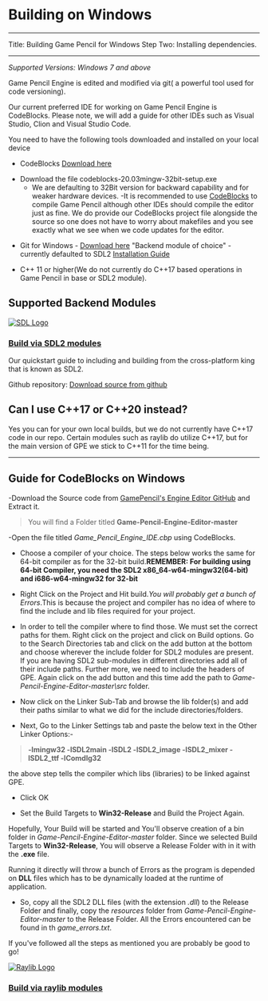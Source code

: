# Building on Windows

---

Title: Building Game Pencil for Windows
Step Two: Installing dependencies.

---

_Supported Versions: Windows 7 and above_

Game Pencil Engine is edited and modified via git( a powerful tool used for code versioning).

Our current preferred IDE for working on Game Pencil Engine is CodeBlocks. Please note, we will add a guide for other IDEs such as Visual Studio, Clion and Visual Studio Code.

You need to have the following tools downloaded and installed on your local device

- CodeBlocks [Download here](http://www.codeblocks.org/downloads/binaries/)

* Download the file codeblocks-20.03mingw-32bit-setup.exe
  - We are defaulting to 32Bit version for backward capability and for weaker hardware devices.
    -It is recommended to use [CodeBlocks](http://www.codeblocks.org/) to compile Game Pencil although other IDEs should compile the editor just as fine. We do provide our CodeBlocks project file alongside the source so one does not have to worry about makefiles and you see exactly what we see when we code updates for the editor.

- Git for Windows - [Download here](https://gitforwindows.org/)
  "Backend module of choice" - currently defaulted to SDL2 [Installation Guide](https://docs.gamepencil.net/docs/modules/SDL2)

- C++ 11 or higher(We do not currently do C++17 based operations in Game Pencil in base or SDL2 module).

## Supported Backend Modules

[![SDL Logo](https://olddocs.gamepencil.net/wp-content/uploads/sites/6/2021/03/SDL_logo.png)](https://olddocs.gamepencil.net/including-sdl2-modules/)

### [Build via SDL2 modules](https://docs.gamepencil.net/modules/SDL2)

Our quickstart guide to including and building from the cross-platform king that is known as SDL2.

Github repository: [Download source from github](https://github.com/pawbyte/gpe-sdl2)

## Can I use C++17 or C++20 instead?

Yes you can for your own local builds, but we do not currently have C++17 code in our repo. Certain modules such as raylib do utilize C++17, but for the main version of GPE we stick to C++11 for the time being.

---

## Guide for CodeBlocks on Windows

-Download the Source code from [GamePencil's Engine Editor GitHub](https://github.com/pawbyte/Game-Pencil-Engine-Editor) and Extract it.
> You will find a Folder titled **Game-Pencil-Engine-Editor-master**

-Open the file titled _Game_Pencil_Engine_IDE.cbp_ using CodeBlocks.


- Choose a compiler of your choice. The steps below works the same for 64-bit compiler as for the 32-bit build.**REMEMBER: For building using 64-bit Compiler, you need the SDL2 x86_64-w64-mingw32(64-bit) and i686-w64-mingw32 for 32-bit**  

- Right Click on the Project and Hit build._You will probably get a bunch of Errors_.This is because the project and compiler has no idea of where to find the include and lib files required for your project.

- In order to tell the compiler where to find those. We must set the correct paths for them. Right click on the project and click on Build options. Go to the Search Directories tab and click on the add button at the bottom and choose wherever the include folder for SDL2 modules are present. If you are having SDL2 sub-modules in different directories add all of their include paths. Further more, we need to include the headers of GPE. Again click on the add button and this time add the path to _Game-Pencil-Engine-Editor-master\src_ folder.

- Now click on the Linker Sub-Tab and browse the lib folder(s) and add their paths similar to what we did for the include directories/folders.

- Next, Go to the Linker Settings tab and paste the below text in the Other Linker Options:-

> **-lmingw32 -lSDL2main -lSDL2 -lSDL2_image -lSDL2_mixer -lSDL2_ttf -lComdlg32**

the above step tells the compiler which libs (libraries) to be linked against GPE.

- Click OK

- Set the Build Targets to **Win32-Release** and Build the Project Again.

Hopefully, Your Build will be started and You'll observe creation of a bin folder in _Game-Pencil-Engine-Editor-master_ folder.
Since we selected Build Targets to **Win32-Release**, You will observe a Release Folder with in it with the **.exe** file.

Running it directly will throw a bunch of Errors as the program is depended on **DLL** files which has to be dynamically loaded at the runtime of application.

- So, copy all the SDL2 DLL files (with the extension _.dll_) to the Release Folder and finally, copy the _resources_ folder from _Game-Pencil-Engine-Editor-master_ to the Release Folder. All the Errors encountered can be found in th _game_errors.txt_.

If you've followed all the steps as mentioned you are probably be good to go!

[![Raylib Logo](https://olddocs.gamepencil.net/wp-content/uploads/sites/6/2021/03/raylib_logo.png)](https://olddocs.gamepencil.net/including-raylib-module/)

### [Build via raylib modules](https://docs.gamepencil.net/modules/raylib)